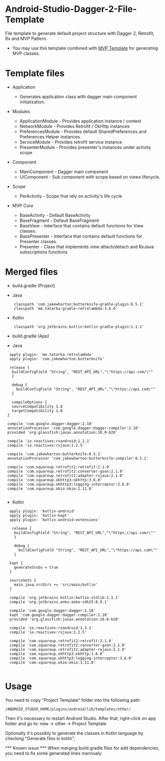 # Android-Studio-Dagger-2-File-Template
File template to generate default project structure with Dagger 2, Retrofit, Rx and MVP Pattern.

* You may use this template combined with [MVP Template](https://github.com/lucasmodesto/Android-Studio-MVP-File-Template) for generating MVP classes.

# Template files
- Application 
  - Generates application class with dagger main component initialization.
  
- Modules
  - ApplicationModule - Provides application instance / context
  - NetworkModule - Provides Retrofit / OkHttp instances
  - PreferencesModule - Provides default SharedPreferences and Preferences Helper instances.
  - ServiceModule - Provides retrofit service instance
  - PresenterModule - Provides presenter's instances under activity scope
   
- Component
  - MainComponent - Dagger main component
  - UiComponent - Sub component with scope based on views lifecycle.
  
 - Scope
   - PerActivity - Scope that rely on activity's life cycle
   
 - MVP Core
   - BaseActivity - Default BaseActivity
   - BaseFragment - Default BaseFragment
   - BaseView - Interface that contains default functions for View classes.
   - BasePresenter - Interface that contains default functions for Presenter classes.
   - Presenter - Class that implements view attach/detach and RxJava subscriptions functions 
   
# Merged files
- build.gradle (Project)
 * Java
```
    classpath 'com.jakewharton:butterknife-gradle-plugin:8.5.1'
    classpath 'me.tatarka:gradle-retrolambda:3.6.0'
   ```
  * Kotlin
```    
    classpath 'org.jetbrains.kotlin:kotlin-gradle-plugin:1.1.1'
```
  
 - build.gradle (App)
  * Java
 ```
   apply plugin: 'me.tatarka.retrolambda'
   apply plugin: 'com.jakewharton.butterknife'
   
   release {
    buildConfigField "String", "REST_API_URL","\"https://api.com/\""
    }

    debug {
      buildConfigField "String", "REST_API_URL","\"https://api.com\""
    }
    
    compileOptions {
    sourceCompatibility 1.8
    targetCompatibility 1.8
  }
  
  compile 'com.google.dagger:dagger:2.10'
  annotationProcessor 'com.google.dagger:dagger-compiler:2.10'
  provided 'org.glassfish:javax.annotation:10.0-b28'
   
  compile 'io.reactivex:rxandroid:1.2.1'
  compile 'io.reactivex:rxjava:1.2.5'
   
  compile 'com.jakewharton:butterknife:8.5.1'
  annotationProcessor 'com.jakewharton:butterknife-compiler:8.5.1'
   
  compile 'com.squareup.retrofit2:retrofit:2.1.0'
  compile 'com.squareup.retrofit2:converter-gson:2.1.0'
  compile 'com.squareup.retrofit2:adapter-rxjava:2.1.0'
  compile 'com.squareup.okhttp3:okhttp:3.6.0'
  compile 'com.squareup.okhttp3:logging-interceptor:3.6.0'
  compile 'com.squareup.okio:okio:1.11.0'
  
```
  * Kotlin
```  
  apply plugin: 'kotlin-android'
  apply plugin: 'kotlin-kapt'
  apply plugin: 'kotlin-android-extensions'
  
   release {
    buildConfigField "String", "REST_API_URL","\"https://api.com/\""
    }

    debug {
      buildConfigField "String", "REST_API_URL","\"https://api.com\""
    }
  
  kapt {
    generateStubs = true
  }
  
  sourceSets {
    main.java.srcDirs += 'src/main/kotlin'
  }
  
  compile 'org.jetbrains.kotlin:kotlin-stdlib:1.1.1'
  compile 'org.jetbrains.anko:anko-sdk15:0.9.1'
  
  compile 'com.google.dagger:dagger:2.10'
  kapt 'com.google.dagger:dagger-compiler:2.10'
  provided 'org.glassfish:javax.annotation:10.0-b28'
   
  compile 'io.reactivex:rxandroid:1.2.1'
  compile 'io.reactivex:rxjava:1.2.5'
  
  compile 'com.squareup.retrofit2:retrofit:2.1.0'
  compile 'com.squareup.retrofit2:converter-gson:2.1.0'
  compile 'com.squareup.retrofit2:adapter-rxjava:2.1.0'
  compile 'com.squareup.okhttp3:okhttp:3.6.0'
  compile 'com.squareup.okhttp3:logging-interceptor:3.6.0'
  compile 'com.squareup.okio:okio:1.11.0'
  
  ```
# Usage
You need to copy "Project Template" folder into the following path:

```
/ANDROID_STUDIO_HOME/plugins/android/lib/templates/other/
```

Then it's necessary to restart Android Studio. After that, right-click on app folder and go to:
new -> other -> Project Template

Optionally it's possibly to generate the classes in Kotlin language by checking "Generate files in kotlin".

*** Known issue ***
When merging build.gradle files for add dependencies, you need to fix some generated lines mannualy.
